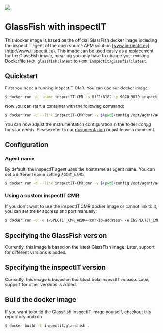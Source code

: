 [![](https://badge.imagelayers.io/inspectit/glassfish:latest.svg)](https://imagelayers.io/?images=inspectit/glassfish:latest 'Get your own badge on imagelayers.io')

# GlassFish with inspectIT
This docker image is based on the official GlassFish docker image including the inspectIT agent of the open source APM solution [www.inspectit.eu](http://www.inspectit.eu).
This image can be used easily as a replacement for the GlassFish image, meaning you only have to change your existing Dockerfile ```FROM glassfish:latest``` to ```FROM inspectit/glassfish:latest```.

## Quickstart
First you need a running inspectIT CMR. You can use our docker image:

```bash
$ docker run -d --name inspectIT-CMR -p 8182:8182 -p 9070:9070 inspectit/cmr
```

Now you can start a container with the following command:

```bash
$ docker run -d --link inspectIT-CMR:cmr -v $(pwd)/config:/opt/agent/active-config inspectit/glassfish
```

You can now adjust the instrumentation configuration in the folder *config* for your needs. Please refer to our [documentation](https://inspectit-performance.atlassian.net/wiki/display/DOC16/Agent+Configuration) or just leave a comment.

## Configuration
### Agent name
By default, the inspectIT agent uses the hostname as agent name. You can set a different name setting ```AGENT_NAME```:

```bash
$ docker run -d --link inspectIT-CMR:cmr -v $(pwd)/config:/opt/agent/active-config -e AGENT_NAME=<agent-name> inspectit/glassfish
```

### Using a custom inspectIT CMR
If you don't want to use the inspectIT CMR docker image or cannot link to it, you can set the IP address and port manually:

```bash
$ docker run -d -e INSPECTIT_CMR_ADDR=<cmr-ip-address> -e INSPECTIT_CMR_PORT=<cmr-port> inspectit/glassfish
```

## Specifying the GlassFish version
Currently, this image is based on the latest GlassFish image. Later, support for different versions is added.

## Specifying the inspectIT version
Currently, this image is based on the latest beta inspectIT release. Later, support for other versions is added.

## Build the docker image
If you want to build the GlassFish inspectIT image yourself, checkout this repository and run 

```bash
$ docker build -t inspectit/glassfish .
```
